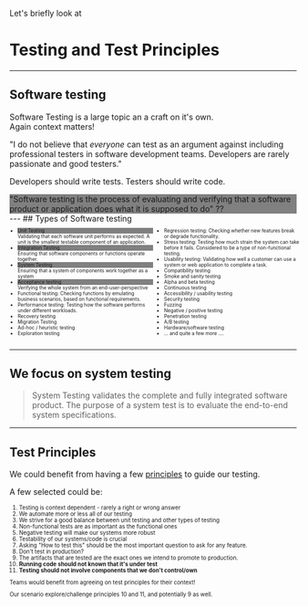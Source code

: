 Let's briefly look at 
# Testing and Test Principles

---

## Software testing

Software Testing is a large topic an a craft on it's own. </br>Again context matters!

"I do not believe that _everyone_ can test as an argument against including professional testers in software development teams. Developers are rarely passionate and good testers."

Developers should write tests. Testers should write code.

<div style="background-color:grey;">
"Software testing is the process of evaluating and verifying that a software product or application does what it is supposed to do" ??
</div>
---
## Types of Software testing

<div style="display: grid;grid-column-gap: 1%; grid-auto-columns: 50% 50%;">

<div  style="grid-area: 1 / 1; font-size:0.6em">

- <div style="background-color:grey">Unit Testing</div>Validating that each software unit performs as expected. A unit is the smallest testable component of an application.
- <div style="background-color:grey">Integration Testing</div>Ensuring that software components or functions operate together.
- <div style="background-color:grey">System Testing</div>Ensuring that a system of components work together as a system
- <div style="background-color:grey">Acceptance testing</div>Verifying the whole system from an end-user-perspective
- Functional testing: Checking functions by emulating business scenarios, based on functional requirements.
- Performance testing: Testing how the software performs under different workloads.
- Recovery testing
- Migration Testing
- Ad-hoc / heuristic testing
- Exploration testing

</div>

<div  style="grid-area: 1 / 2; font-size:0.6em">

- Regression testing: Checking whether new features break or degrade functionality. 
- Stress testing: Testing how much strain the system can take before it fails. Considered to be a type of non-functional testing.
- Usability testing: Validating how well a customer can use a system or web application to complete a task.
- Compatibility testing
- Smoke and sanity testing
- Alpha and beta testing
- Continuous testing
- Accessibility / usability testing
- Security testing
- Fuzzing
- Negative / positive testing
- Penetration testing
- A/B testing
- Hardware/software testing
- ... and quite a few more ....
</div>

</div>

---
## We focus on system testing

>System Testing validates the complete and fully integrated software product. The purpose of a system test is to evaluate the end-to-end system specifications.

---

## Test Principles

We could benefit from having a few [principles](https://en.wikipedia.org/wiki/Principle) to guide our testing.

A few selected could be:

<div style="font-size:0.7em">

1. Testing is context dependent - rarely a right or wrong answer
2. We automate more or less all of our testing
3. We strive for a good balance between unit testing and other types of testing
4. Non-functional tests are as important as the functional ones
5. Negative testing will make our systems more robust
6. Testability of our systems/code is crucial
7. Asking "How to test this" should be the most important question to ask for any feature.
8. Don't test in production?
9. The artifacts that are tested are the exact ones we intend to promote to production.
10. **Running code should not known that it's under test**
11. **Testing should not involve components that we don't control/own**

Teams would benefit from agreeing on test principles for their context!

Our scenario explore/challenge principles 10 and 11, and potentially 9 as well.

</div>
